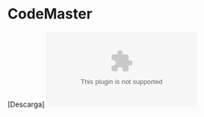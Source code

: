 # CodeMaster

[Descarga]
[![Descarga](/CodeMaster_Instalador.exe)](/CodeMaster_Instalador.exe "Instalador de CodeMaster")


